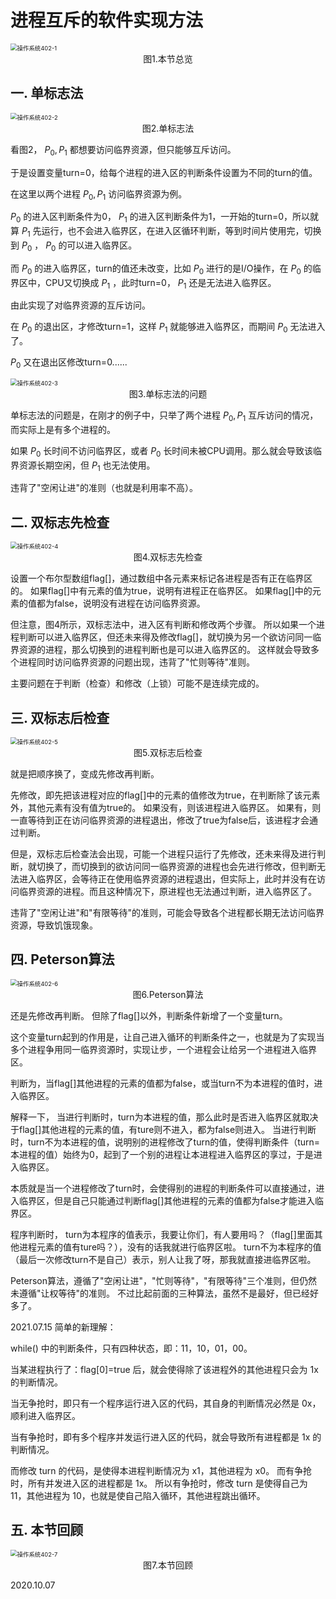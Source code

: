 # 进程互斥的软件实现方法

<img src="操作系统402-1.png" alt="操作系统402-1" style="zoom:67%;" />

<center>图1.本节总览</center>

## 一. 单标志法

<img src="操作系统402-2.png" alt="操作系统402-2" style="zoom: 67%;" />

<center>图2.单标志法</center>

看图2， $P_0,P_1$ 都想要访问临界资源，但只能够互斥访问。

于是设置变量turn=0，给每个进程的进入区的判断条件设置为不同的turn的值。

在这里以两个进程 $P_0,P_1$ 访问临界资源为例。

 $P_0$ 的进入区判断条件为0， $P_1$ 的进入区判断条件为1，一开始的turn=0，所以就算 $P_1$ 先运行，也不会进入临界区，在进入区循环判断，等到时间片使用完，切换到 $P_0$ ， $P_0$ 的可以进入临界区。

而 $P_0$ 的进入临界区，turn的值还未改变，比如 $P_0$ 进行的是I/O操作，在 $P_0$ 的临界区中，CPU又切换成 $P_1$ ，此时turn=0， $P_1$ 还是无法进入临界区。

由此实现了对临界资源的互斥访问。

在 $P_0$ 的退出区，才修改turn=1，这样 $P_1$ 就能够进入临界区，而期间 $P_0$ 无法进入了。

 $P_0$ 又在退出区修改turn=0......

<img src="操作系统402-3.png" alt="操作系统402-3" style="zoom:67%;" />

<center>图3.单标志法的问题</center>

单标志法的问题是，在刚才的例子中，只举了两个进程 $P_0,P_1$ 互斥访问的情况，而实际上是有多个进程的。

如果 $P_0$ 长时间不访问临界区，或者 $P_0$ 长时间未被CPU调用。那么就会导致该临界资源长期空闲，但 $P_1$ 也无法使用。

违背了"空闲让进"的准则（也就是利用率不高）。

## 二. 双标志先检查

<img src="操作系统402-4.png" alt="操作系统402-4" style="zoom:67%;" />

<center>图4.双标志先检查</center>

设置一个布尔型数组flag[]，通过数组中各元素来标记各进程是否有正在临界区的。
如果flag[]中有元素的值为true，说明有进程正在临界区。
如果flag[]中的元素的值都为false，说明没有进程在访问临界资源。

但注意，图4所示，双标志法中，进入区有判断和修改两个步骤。
所以如果一个进程判断可以进入临界区，但还未来得及修改flag[]，就切换为另一个欲访问同一临界资源的进程，那么切换到的进程判断也是可以进入临界区的。
这样就会导致多个进程同时访问临界资源的问题出现，违背了"忙则等待"准则。

主要问题在于判断（检查）和修改（上锁）可能不是连续完成的。

## 三. 双标志后检查

<img src="操作系统402-5.png" alt="操作系统402-5" style="zoom:67%;" />

<center>图5.双标志后检查</center>

就是把顺序换了，变成先修改再判断。

先修改，即先把该进程对应的flag[]中的元素的值修改为true，在判断除了该元素外，其他元素有没有值为true的。
如果没有，则该进程进入临界区。
如果有，则一直等待到正在访问临界资源的进程退出，修改了true为false后，该进程才会通过判断。

但是，双标志后检查法会出现，可能一个进程只运行了先修改，还未来得及进行判断，就切换了，而切换到的欲访问同一临界资源的进程也会先进行修改，但判断无法进入临界区，会等待正在使用临界资源的进程退出，但实际上，此时并没有在访问临界资源的进程。而且这种情况下，原进程也无法通过判断，进入临界区了。

违背了"空闲让进"和"有限等待"的准则，可能会导致各个进程都长期无法访问临界资源，导致饥饿现象。

## 四. Peterson算法

<img src="操作系统402-6.png" alt="操作系统402-6" style="zoom:67%;" />

<center>图6.Peterson算法</center>

还是先修改再判断。
但除了flag[]以外，判断条件新增了一个变量turn。

这个变量turn起到的作用是，让自己进入循环的判断条件之一，也就是为了实现当多个进程争用同一临界资源时，实现让步，一个进程会让给另一个进程进入临界区。

判断为，当flag[]其他进程的元素的值都为false，或当turn不为本进程的值时，进入临界区。

解释一下，
当进行判断时，turn为本进程的值，那么此时是否进入临界区就取决于flag[]其他进程的元素的值，有ture则不进入，都为false则进入。
当进行判断时，turn不为本进程的值，说明别的进程修改了turn的值，使得判断条件（turn=本进程的值）始终为0，起到了一个别的进程让本进程进入临界区的享过，于是进入临界区。

本质就是当一个进程修改了turn时，会使得别的进程的判断条件可以直接通过，进入临界区，但是自己只能通过判断flag[]其他进程的元素的值都为false才能进入临界区。

程序判断时，
turn为本程序的值表示，我要让你们，有人要用吗？（flag[]里面其他进程元素的值有ture吗？），没有的话我就进行临界区啦。
turn不为本程序的值（最后一次修改turn不是自己）表示，别人让我了呀，那我就直接进临界区啦。

Peterson算法，遵循了"空闲让进"，"忙则等待"，"有限等待"三个准则，但仍然未遵循"让权等待"的准则。
不过比起前面的三种算法，虽然不是最好，但已经好多了。

2021.07.15 简单的新理解：

while() 中的判断条件，只有四种状态，即：11，10，01，00。

当某进程执行了：flag[0]=true 后，就会使得除了该进程外的其他进程只会为 1x 的判断情况。

当无争抢时，即只有一个程序运行进入区的代码，其自身的判断情况必然是 0x，顺利进入临界区。

当有争抢时，即有多个程序并发运行进入区的代码，就会导致所有进程都是 1x 的判断情况。

而修改 turn 的代码，是使得本进程判断情况为 x1，其他进程为 x0。
而有争抢时，所有并发进入区的进程都是 1x。
所以有争抢时，修改 turn 是使得自己为 11，其他进程为 10，也就是使自己陷入循环，其他进程跳出循环。

## 五. 本节回顾

<img src="操作系统402-7.png" alt="操作系统402-7" style="zoom: 67%;" />

<center>图7.本节回顾</center>

2020.10.07

